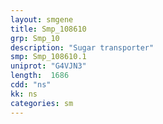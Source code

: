 ```yaml
---
layout: smgene
title: Smp_108610
grp: Smp_10
description: "Sugar transporter"
smp: Smp_108610.1
uniprot: "G4VJN3"
length:  1686
cdd: "ns"
kk: ns
categories: sm
---
```

